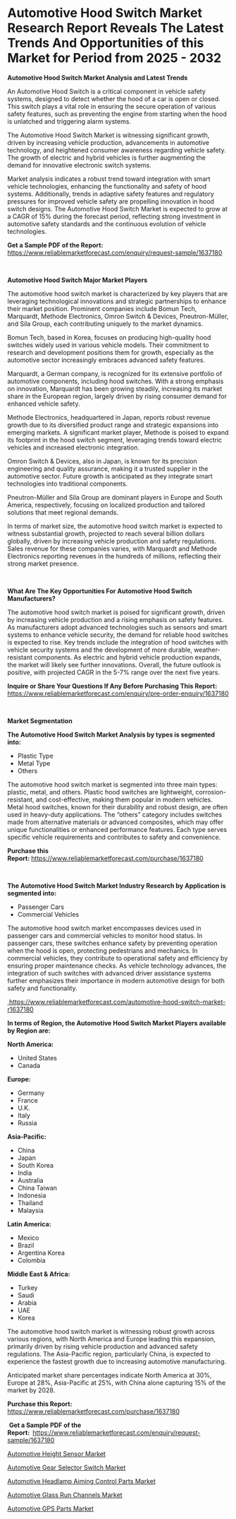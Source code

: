 <p><h1>Automotive Hood Switch Market Research Report Reveals The Latest Trends And Opportunities of this Market for Period from 2025 - 2032</h1></p><p><strong>Automotive Hood Switch Market Analysis and Latest Trends</strong></p>
<p><p>An Automotive Hood Switch is a critical component in vehicle safety systems, designed to detect whether the hood of a car is open or closed. This switch plays a vital role in ensuring the secure operation of various safety features, such as preventing the engine from starting when the hood is unlatched and triggering alarm systems. </p><p>The Automotive Hood Switch Market is witnessing significant growth, driven by increasing vehicle production, advancements in automotive technology, and heightened consumer awareness regarding vehicle safety. The growth of electric and hybrid vehicles is further augmenting the demand for innovative electronic switch systems. </p><p>Market analysis indicates a robust trend toward integration with smart vehicle technologies, enhancing the functionality and safety of hood systems. Additionally, trends in adaptive safety features and regulatory pressures for improved vehicle safety are propelling innovation in hood switch designs. The Automotive Hood Switch Market is expected to grow at a CAGR of 15% during the forecast period, reflecting strong investment in automotive safety standards and the continuous evolution of vehicle technologies.</p></p>
<p><strong>Get a Sample PDF of the Report:&nbsp;</strong> <a href="https://www.reliablemarketforecast.com/enquiry/request-sample/1637180?utm_campaign=1890&utm_medium=2&utm_source=Github&utm_content=ia&utm_term=23032025&utm_id=automotive-hood-switch">https://www.reliablemarketforecast.com/enquiry/request-sample/1637180</a></p>
<p>&nbsp;</p>
<p><strong>Automotive Hood Switch Major Market Players</strong></p>
<p><p>The automotive hood switch market is characterized by key players that are leveraging technological innovations and strategic partnerships to enhance their market position. Prominent companies include Bomun Tech, Marquardt, Methode Electronics, Omron Switch & Devices, Pneutron-Müller, and Sila Group, each contributing uniquely to the market dynamics.</p><p>Bomun Tech, based in Korea, focuses on producing high-quality hood switches widely used in various vehicle models. Their commitment to research and development positions them for growth, especially as the automotive sector increasingly embraces advanced safety features.</p><p>Marquardt, a German company, is recognized for its extensive portfolio of automotive components, including hood switches. With a strong emphasis on innovation, Marquardt has been growing steadily, increasing its market share in the European region, largely driven by rising consumer demand for enhanced vehicle safety.</p><p>Methode Electronics, headquartered in Japan, reports robust revenue growth due to its diversified product range and strategic expansions into emerging markets. A significant market player, Methode is poised to expand its footprint in the hood switch segment, leveraging trends toward electric vehicles and increased electronic integration.</p><p>Omron Switch & Devices, also in Japan, is known for its precision engineering and quality assurance, making it a trusted supplier in the automotive sector. Future growth is anticipated as they integrate smart technologies into traditional components.</p><p>Pneutron-Müller and Sila Group are dominant players in Europe and South America, respectively, focusing on localized production and tailored solutions that meet regional demands.</p><p>In terms of market size, the automotive hood switch market is expected to witness substantial growth, projected to reach several billion dollars globally, driven by increasing vehicle production and safety regulations. Sales revenue for these companies varies, with Marquardt and Methode Electronics reporting revenues in the hundreds of millions, reflecting their strong market presence.</p></p>
<p>&nbsp;</p>
<p><strong>What Are The Key Opportunities For Automotive Hood Switch Manufacturers?</strong></p>
<p><p>The automotive hood switch market is poised for significant growth, driven by increasing vehicle production and a rising emphasis on safety features. As manufacturers adopt advanced technologies such as sensors and smart systems to enhance vehicle security, the demand for reliable hood switches is expected to rise. Key trends include the integration of hood switches with vehicle security systems and the development of more durable, weather-resistant components. As electric and hybrid vehicle production expands, the market will likely see further innovations. Overall, the future outlook is positive, with projected CAGR in the 5-7% range over the next five years.</p></p>
<p><strong>Inquire or Share Your Questions If Any Before Purchasing This Report:</strong> <a href="https://www.reliablemarketforecast.com/enquiry/pre-order-enquiry/1637180?utm_campaign=1890&utm_medium=2&utm_source=Github&utm_content=ia&utm_term=23032025&utm_id=automotive-hood-switch">https://www.reliablemarketforecast.com/enquiry/pre-order-enquiry/1637180</a></p>
<p>&nbsp;</p>
<p><strong>Market Segmentation</strong></p>
<p><strong>The Automotive Hood Switch Market Analysis by types is segmented into:</strong></p>
<p><ul><li>Plastic Type</li><li>Metal Type</li><li>Others</li></ul></p>
<p><p>The automotive hood switch market is segmented into three main types: plastic, metal, and others. Plastic hood switches are lightweight, corrosion-resistant, and cost-effective, making them popular in modern vehicles. Metal hood switches, known for their durability and robust design, are often used in heavy-duty applications. The “others” category includes switches made from alternative materials or advanced composites, which may offer unique functionalities or enhanced performance features. Each type serves specific vehicle requirements and contributes to safety and convenience.</p></p>
<p><strong>Purchase this Report:&nbsp;</strong><a href="https://www.reliablemarketforecast.com/purchase/1637180?utm_campaign=1890&utm_medium=2&utm_source=Github&utm_content=ia&utm_term=23032025&utm_id=automotive-hood-switch">https://www.reliablemarketforecast.com/purchase/1637180</a></p>
<p>&nbsp;</p>
<p><strong>The Automotive Hood Switch Market Industry Research by Application is segmented into:</strong></p>
<p><ul><li>Passenger Cars</li><li>Commercial Vehicles</li></ul></p>
<p><p>The automotive hood switch market encompasses devices used in passenger cars and commercial vehicles to monitor hood status. In passenger cars, these switches enhance safety by preventing operation when the hood is open, protecting pedestrians and mechanics. In commercial vehicles, they contribute to operational safety and efficiency by ensuring proper maintenance checks. As vehicle technology advances, the integration of such switches with advanced driver assistance systems further emphasizes their importance in modern automotive design for both safety and functionality.</p></p>
<p><a href="https://www.reliablemarketforecast.com/automotive-hood-switch-market-r1637180?utm_campaign=1890&utm_medium=2&utm_source=Github&utm_content=ia&utm_term=23032025&utm_id=automotive-hood-switch">&nbsp;https://www.reliablemarketforecast.com/automotive-hood-switch-market-r1637180</a></p>
<p><strong>In terms of Region, the Automotive Hood Switch Market Players available by Region are:</strong></p>
<p>
    <p> <strong> North America: </strong>
        <ul>
            <li>United States</li>
            <li>Canada</li>
        </ul>
        </p> 
    <p> <strong> Europe: </strong>
        <ul>
            <li>Germany</li>
            <li>France</li>
            <li>U.K.</li>
            <li>Italy</li>
            <li>Russia</li>
        </ul>
        </p> 
    <p> <strong> Asia-Pacific: </strong>
        <ul>
            <li>China</li>
            <li>Japan</li>
            <li>South Korea</li>
            <li>India</li>
            <li>Australia</li>
            <li>China Taiwan</li>
            <li>Indonesia</li>
            <li>Thailand</li>
            <li>Malaysia</li>
        </ul>
        </p> 
    <p> <strong> Latin America: </strong>
        <ul>
            <li>Mexico</li>
            <li>Brazil</li>
            <li>Argentina Korea</li>
            <li>Colombia</li>
        </ul>
        </p> 
    <p> <strong> Middle East & Africa: </strong>
        <ul>
            <li>Turkey</li>
            <li>Saudi</li>
            <li>Arabia</li>
            <li>UAE</li>
            <li>Korea</li>
        </ul>
    </p>
    </p>
<p><p>The automotive hood switch market is witnessing robust growth across various regions, with North America and Europe leading this expansion, primarily driven by rising vehicle production and advanced safety regulations. The Asia-Pacific region, particularly China, is expected to experience the fastest growth due to increasing automotive manufacturing. </p><p>Anticipated market share percentages indicate North America at 30%, Europe at 28%, Asia-Pacific at 25%, with China alone capturing 15% of the market by 2028.</p></p>
<p><strong>Purchase this Report: </strong><a href="https://www.reliablemarketforecast.com/purchase/1637180?utm_campaign=1890&utm_medium=2&utm_source=Github&utm_content=ia&utm_term=23032025&utm_id=automotive-hood-switch">https://www.reliablemarketforecast.com/purchase/1637180</a></p>
<p>&nbsp;<strong>Get a Sample PDF of the Report:&nbsp;&nbsp;</strong><a href="https://www.reliablemarketforecast.com/enquiry/request-sample/1637180?utm_campaign=1890&utm_medium=2&utm_source=Github&utm_content=ia&utm_term=23032025&utm_id=automotive-hood-switch">https://www.reliablemarketforecast.com/enquiry/request-sample/1637180</a></p>
<p><strong></strong></p>
<p><p><a href="https://github.com/gogashopkewy/Market-Research-Report-List-1/blob/main/automotive-height-sensor-market.md?utm_campaign=1890&utm_medium=2&utm_source=Github&utm_content=ia&utm_term=23032025&utm_id=automotive-hood-switch">Automotive Height Sensor Market</a></p><p><a href="https://github.com/wantadhagino/Market-Research-Report-List-1/blob/main/automotive-gear-selector-switch-market.md?utm_campaign=1890&utm_medium=2&utm_source=Github&utm_content=ia&utm_term=23032025&utm_id=automotive-hood-switch">Automotive Gear Selector Switch Market</a></p><p><a href="https://github.com/eskelimaksic/Market-Research-Report-List-1/blob/main/automotive-headlamp-aiming-control-parts-market.md?utm_campaign=1890&utm_medium=2&utm_source=Github&utm_content=ia&utm_term=23032025&utm_id=automotive-hood-switch">Automotive Headlamp Aiming Control Parts Market</a></p><p><a href="https://github.com/lelahokendo/Market-Research-Report-List-1/blob/main/automotive-glass-run-channels-market.md?utm_campaign=1890&utm_medium=2&utm_source=Github&utm_content=ia&utm_term=23032025&utm_id=automotive-hood-switch">Automotive Glass Run Channels Market</a></p><p><a href="https://github.com/vestadjogile/Market-Research-Report-List-1/blob/main/automotive-gps-parts-market.md?utm_campaign=1890&utm_medium=2&utm_source=Github&utm_content=ia&utm_term=23032025&utm_id=automotive-hood-switch">Automotive GPS Parts Market</a></p></p>
